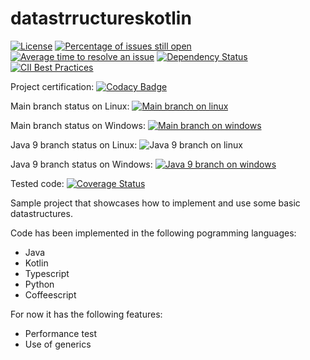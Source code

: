 # datastrructureskotlin

[![License](https://img.shields.io/badge/license-LGPL--3-blue.svg)](LICENSE)  [![Percentage of issues still open](http://isitmaintained.com/badge/open/javatlacati/datastrructureskotlin.svg)](http://isitmaintained.com/project/javatlacati/datastrructureskotlin "Percentage of issues still open")  [![Average time to resolve an issue](http://isitmaintained.com/badge/resolution/javatlacati/datastrructureskotlin.svg)](http://isitmaintained.com/project/javatlacati/datastrructureskotlin "Average time to resolve an issue")  [![Dependency Status](https://dependencyci.com/github/javatlacati/datastrructureskotlin/badge)](https://dependencyci.com/github/javatlacati/datastrructureskotlin) [![CII Best Practices](https://bestpractices.coreinfrastructure.org/projects/1697/badge)](https://bestpractices.coreinfrastructure.org/projects/1697)

Project certification: [![Codacy Badge](https://api.codacy.com/project/badge/Grade/1982905827e64fcbbb83e6dfd892c048)](https://www.codacy.com/app/javatlacati/datastrructureskotlin?utm_source=github.com&amp;utm_medium=referral&amp;utm_content=javatlacati/datastrructureskotlin&amp;utm_campaign=Badge_Grade)

Main branch status on Linux:  [![Main branch on linux](https://travis-ci.org/javatlacati/dskt.svg?branch=master)](https://travis-ci.org/javatlacati/dskt)

Main branch status on Windows:  [![Main branch on windows](https://ci.appveyor.com/api/projects/status/yw2b2tlfivfs1vj3/branch/master?svg=true)](https://ci.appveyor.com/project/javatlacati/datastrructureskotlin?branch=master)

Java 9 branch status on Linux: ![Java 9 branch on linux](https://api.travis-ci.org/javatlacati/dskt.svg?branch=Java9)

Java 9 branch status on Windows:  [![Java 9 branch on windows](https://ci.appveyor.com/api/projects/status/yw2b2tlfivfs1vj3/branch/Java9?svg=true)](https://ci.appveyor.com/project/javatlacati/datastrructureskotlin?branch=Java9)

Tested code: [![Coverage Status](https://coveralls.io/repos/github/javatlacati/datastrructureskotlin/badge.svg?branch=master)](https://coveralls.io/github/javatlacati/datastrructureskotlin?branch=master)


Sample project that showcases how to implement and use some basic datastructures.

Code has been implemented in the following pogramming languages:

* Java
* Kotlin
* Typescript
* Python
* Coffeescript

For now it has the following features:

* Performance test
* Use of generics

